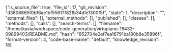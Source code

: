 {"is_source_file": true, "file_id": 17, "git_revision": "d3806665f0b16ae1bf55617f82fb34dfe1300f5f", "state": 1, "description": "", "external_files": [], "external_methods": [], "published": [], "classes": [], "methods": [], "calls": [], "search-terms": [], "filename": "/home/kavia/workspace/code-generation/virtupiano-18432-09899403/README.md", "hash": "852704e2ef7ea16791ba180b8e35896f", "format-version": 4, "code-base-name": "default", "knowledge_revision": 18}